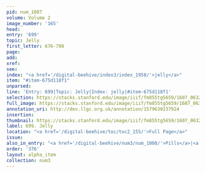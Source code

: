 ```yaml
---
pid: num_1007
volume: Volume 2
image_number: '165'
head:
entry: '699'
topic: Jelly
first_letter: 676-700
page:
add:
xref:
see:
index: "<a href='/digital-beehive/index3/index_1958/'>jelly</a>"
item: "#item-675d118f1"
unparsed:
line: 'Entry: 699|Topic: Jelly|Index: jelly|#item-675d118f1'
selection: https://stacks.stanford.edu/image/iiif/fm855tg5659/1607_0632/432,3073,1645,173/full/0/default.jpg
full_image: https://stacks.stanford.edu/image/iiif/fm855tg5659/1607_0632/full/full/0/default.jpg
annotation_uri: http://dev.llgc.org.uk/annotation/1579630237924
insertion:
thumbnail: https://stacks.stanford.edu/image/iiif/fm855tg5659/1607_0632/432,3073,600,180/250,/0/default.jpg
label: 699. Jelly
location: "<a href='/digital-beehive/toc/toc2_155/'>Full Page</a>"
issue:
also_in_entry: "<a href='/digital-beehive/num3/num_1008/'>Pills</a>|<a href='/digital-beehive/num3/num_1009/'>Repair</a>"
order: '376'
layout: alpha_item
collection: num3
---
```

